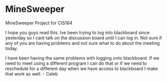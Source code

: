 # MineSweeper
MineSweeper Project for CIS164


I hope you guys read this.  Ive been trying to log into blackboard since yesterday so I cant talk on the discussion board until I can log in.  Not sure if any of you are having problems and not sure what to do about the meeting today.

I have been having the same problems with logging onto blackboard. If we need to meet using a different program I can do that or if we need to reschedule for a different day
when we have access to blackboard I make that work as well. - Caleb
